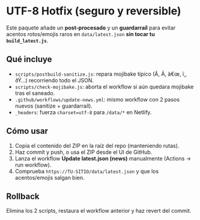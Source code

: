 # UTF-8 Hotfix (seguro y reversible)

Este paquete añade un **post-procesado** y un **guardarraíl** para evitar acentos rotos/emojis raros en `data/latest.json` **sin tocar tu `build_latest.js`**.

## Qué incluye
- `scripts/postbuild-sanitize.js`: repara mojibake típico (Â, Ã, â€œ, ï¸, ðŸ…) recorriendo todo el JSON.
- `scripts/check-mojibake.js`: aborta el workflow si aún quedara mojibake tras el saneado.
- `.github/workflows/update-news.yml`: mismo workflow con 2 pasos nuevos (sanitize + guardarraíl).
- `_headers`: fuerza `charset=utf-8` para `/data/*` en Netlify.

## Cómo usar
1. Copia el contenido del ZIP en la raíz del repo (manteniendo rutas).
2. Haz commit y push, o usa el ZIP desde el UI de GitHub.
3. Lanza el workflow **Update latest.json (news)** manualmente (Actions → run workflow).
4. Comprueba `https://TU-SITIO/data/latest.json` y que los acentos/emojis salgan bien.

## Rollback
Elimina los 2 scripts, restaura el workflow anterior y haz revert del commit.
